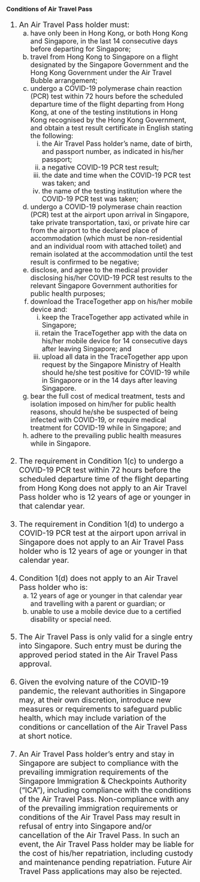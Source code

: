 

### **Conditions of Air Travel Pass**

<ol style="font-size:20px;">
  <li style="font-size:20px; list-style-type:decimal;"> An Air Travel Pass holder must: 
     <ol style="font-size:18px; list-style-type:lower-alpha;">
  <li style="font-size:18px; list-style-type:lower-alpha;"> have only been in Hong Kong, or both Hong Kong and Singapore, in the last 14 consecutive days before departing for Singapore;</li>
        <li style="font-size:18px; list-style-type:lower-alpha;"> travel from Hong Kong to Singapore on a flight designated by the Singapore Government and the Hong Kong Government under the Air Travel Bubble arrangement;</li>
       <li style="font-size:18px; list-style-type:lower-alpha;"> undergo a COVID-19 polymerase chain reaction (PCR) test within 72 hours before the scheduled departure time of the flight departing from Hong Kong, at one of the testing institutions in Hong Kong recognised by the Hong Kong Government, and obtain a test result certificate in English stating the following:
        <ol style="font-size:18px; list-style-type:lower-roman;">
          <li style="font-size:18px; list-style-type:lower-roman;">the Air Travel Pass holder’s name, date of birth, and passport number, as indicated in his/her passport;</li>
           <li style="font-size:18px; list-style-type:lower-roman;">a negative COVID-19 PCR test result;</li>
          <li style="font-size:18px; list-style-type:lower-roman;">the date and time when the COVID-19 PCR test was taken; and</li>
             <li style="font-size:18px; list-style-type:lower-roman;">the name of the testing institution where the COVID-19 PCR test was taken;</li>
         </ol>   
       </li>
        <li style="font-size:18px; list-style-type:lower-alpha;">undergo a COVID-19 polymerase chain reaction (PCR) test at the airport upon arrival in Singapore, take private transportation, taxi, or private hire car from the airport to the declared place of accommodation (which must be non-residential and an individual room with attached toilet) and remain isolated at the accommodation until the test result is confirmed to be negative;</li>
        <li style="font-size:18px; list-style-type:lower-alpha;">disclose, and agree to the medical provider disclosing his/her COVID-19 PCR test results to the relevant Singapore Government authorities for public health purposes;</li>
       <li style="font-size:18px; list-style-type:lower-alpha;"> download the TraceTogether app on his/her mobile device and:
        <ol style="font-size:18px; list-style-type:lower-roman;">
          <li style="font-size:18px; list-style-type:lower-roman;">keep the TraceTogether app activated while in Singapore;</li>
           <li style="font-size:18px; list-style-type:lower-roman;">retain the TraceTogether app with the data on his/her mobile device for 14 consecutive days after leaving Singapore; and</li>
          <li style="font-size:18px; list-style-type:lower-roman;">upload all data in the TraceTogether app upon request by the Singapore Ministry of Health should he/she test positive for COVID-19 while in Singapore or in the 14 days after leaving Singapore.</li>
         </ol>
       </li>
        <li style="font-size:18px; list-style-type:lower-alpha;"> bear the full cost of medical treatment, tests and isolation imposed on him/her for public health reasons, should he/she be suspected of being infected with COVID-19, or require medical treatment for COVID-19 while in Singapore; and</li>
       <li style="font-size:18px; list-style-type:lower-alpha;"> adhere to the prevailing public health measures while in Singapore.</li>
     </ol>
  </li>
  <br/>
   <li style="font-size:20px; list-style-type:decimal;">The requirement in Condition 1(c) to undergo a COVID-19 PCR test within 72 hours before the scheduled departure time of the flight departing from Hong Kong does not apply to an Air Travel Pass holder who is 12 years of age or younger in that calendar year.
  </li>
  <br/>
     <li style="font-size:20px; list-style-type:decimal;">The requirement in Condition 1(d) to undergo a COVID-19 PCR test at the airport upon arrival in Singapore does not apply to an Air Travel Pass holder who is 12 years of age or younger in that calendar year.
  </li>
  <br/>
   <li style="font-size:20px; list-style-type:decimal;"> Condition 1(d) does not apply to an Air Travel Pass holder who is:
  <ol style="font-size:18px; list-style-type:lower-alpha;">
  <li style="font-size:18px; list-style-type:lower-alpha;">12 years of age or younger in that calendar year and travelling with a parent or guardian; or</li>
    <li style="font-size:18px; list-style-type:lower-alpha;">unable to use a mobile device due to a certified disability or special need.</li>
    </ol>
  </li>
  <br/>
   <li style="font-size:20px; list-style-type:decimal;"> The Air Travel Pass is only valid for a single entry into Singapore. Such entry must be during the approved period stated in the Air Travel Pass approval. </li>
  <br/>
  <li style="font-size:20px; list-style-type:decimal;"> Given the evolving nature of the COVID-19 pandemic, the relevant authorities in Singapore may, at their own discretion, introduce new measures or requirements to safeguard public health, which may include variation of the conditions or cancellation of the Air Travel Pass at short notice.</li><br/>
   <li style="font-size:20px; list-style-type:decimal;"> An Air Travel Pass holder’s entry and stay in Singapore are subject to compliance with the prevailing immigration requirements of the Singapore Immigration & Checkpoints Authority (“ICA”), including compliance with the conditions of the Air Travel Pass. Non-compliance with any of the prevailing immigration requirements or conditions of the Air Travel Pass may result in refusal of entry into Singapore and/or cancellation of the Air Travel Pass. In such an event, the Air Travel Pass holder may be liable for the cost of his/her repatriation, including custody and maintenance pending repatriation. Future Air Travel Pass applications may also be rejected.</li>  
</ol>

